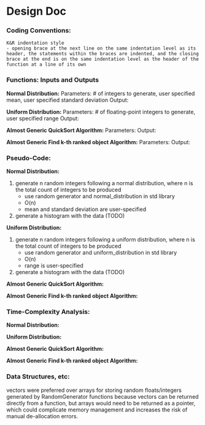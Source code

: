 # Design Doc 

### Coding Conventions:

    K&R indentation style
    - opening brace at the next line on the same indentation level as its header, the statements within the braces are indented, and the closing brace at the end is on the same indentation level as the header of the function at a line of its own

### Functions: Inputs and Outputs

**Normal Distribution:** 
    Parameters: # of integers to generate, user specified mean, user specified standard deviation
    Output: 

**Uniform Distribution:** 
    Parameters: # of floating-point integers to generate, user specified range
    Output:

**Almost Generic QuickSort Algorithm:**
    Parameters:
    Output:

**Almost Generic Find k-th ranked object Algorithm:**
    Parameters:
    Output:

### Pseudo-Code:

**Normal Distribution:**

1. generate n random integers following a normal distribution, where n is the total count of integers to be produced 
   - use random generator and normal_distribution in std library 
   - O(n) 
   - mean and standard deviation are user-specified
2. generate a histogram with the data (TODO)


**Uniform Distribution:**

1. generate n random integers following a uniform distribution, where n is the total count of integers to be produced
    - use random generator and uniform_distribution in std library
    - O(n)
    - range is user-specified
2. generate a histogram with the data (TODO)

**Almost Generic QuickSort Algorithm:**

**Almost Generic Find k-th ranked object Algorithm:**


### Time-Complexity Analysis:

**Normal Distribution:**


**Uniform Distribution:**


**Almost Generic QuickSort Algorithm:**

**Almost Generic Find k-th ranked object Algorithm:**

### Data Structures, etc:

vectors were preferred over arrays for storing random floats/integers generated by RandomGenerator functions because vectors can be returned directly from a function, but arrays would need to be returned as a pointer, which could complicate memory management and increases the risk of manual de-allocation errors.
